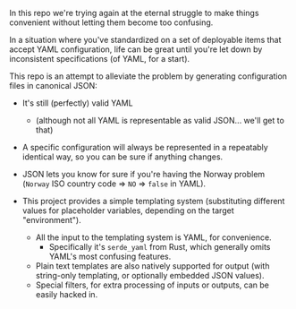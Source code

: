 In this repo we're trying again at the eternal struggle to make things convenient without letting them become too confusing.

In a situation where you've standardized on a set of deployable items that accept YAML configuration, life can be great until you're let down by inconsistent specifications (of YAML, for a start).

This repo is an attempt to alleviate the problem by generating configuration files in canonical JSON:

* It's still (perfectly) valid YAML
    * (although not all YAML is representable as valid JSON... we'll get to that)
    
* A specific configuration will always be represented in a repeatably identical way, so you can be sure if anything changes.

* JSON lets you know for sure if you're having the Norway problem (`Norway` ISO country code => `NO` => `false` in YAML).

* This project provides a simple templating system (substituting different values for placeholder variables, depending on the target "environment").
    * All the input to the templating system is YAML, for convenience.
        * Specifically it's `serde_yaml` from Rust, which generally omits YAML's most confusing features.
    * Plain text templates are also natively supported for output (with string-only templating, or optionally embedded JSON values).
    * Special filters, for extra processing of inputs or outputs, can be easily hacked in.

